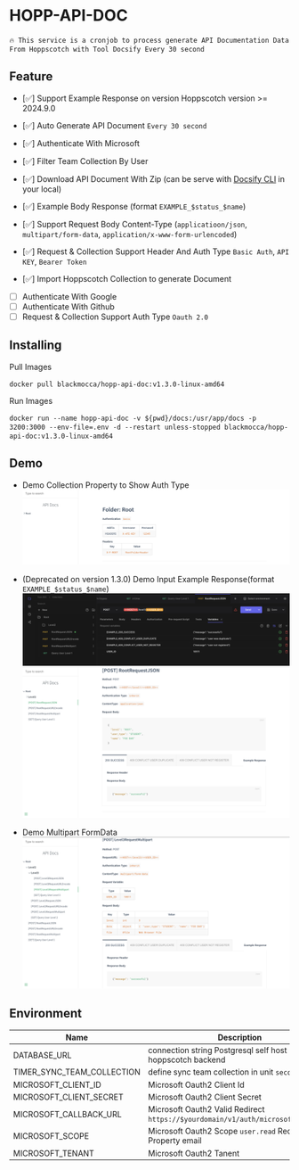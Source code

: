 # HOPP-API-DOC
```quote
🔥 This service is a cronjob to process generate API Documentation Data From Hoppscotch with Tool Docsify Every 30 second
```

## Feature
- [✅] Support Example Response on version Hoppscotch version >= 2024.9.0 
- [✅] Auto Generate API Document `Every 30 second`
- [✅] Authenticate With Microsoft 
- [✅] Filter Team Collection By User
- [✅] Download API Document With Zip (can be serve with [Docsify CLI](https://docsify.js.org/#/) in your local)
- [✅] Example Body Response (format `EXAMPLE_$status_$name`)
- [✅] Support Request Body Content-Type (`applicatioon/json`, `multipart/form-data`, `application/x-www-form-urlencoded`)
- [✅] Request & Collection Support Header And Auth Type `Basic Auth`, `API KEY`, `Bearer Token`

- [✅] Import Hoppscotch Collection to generate Document 
- [ ] Authenticate With Google
- [ ] Authenticate With Github
- [ ] Request & Collection Support Auth Type `Oauth 2.0`

## Installing

Pull Images 
```shell
docker pull blackmocca/hopp-api-doc:v1.3.0-linux-amd64
```

Run Images
```shell
docker run --name hopp-api-doc -v ${pwd}/docs:/usr/app/docs -p 3200:3000 --env-file=.env -d --restart unless-stopped blackmocca/hopp-api-doc:v1.3.0-linux-amd64
```

## Demo    

- Demo Collection Property to Show Auth Type 
![Folder Properties](assets/demo/example_folder.png)

- (Deprecated on version 1.3.0) Demo Input Example Response(format `EXAMPLE_$status_$name`)
![Input Example Response](assets/demo/example_input_example_response.png)
![Demo Example Response](assets/demo/example_request_body.png)

- Demo Multipart FormData
![Demo Multipart](assets/demo/example_multipart.png)


## Environment
| Name       | Description    |
|-----------|------------|
| DATABASE_URL  | connection string Postgresql self host hoppscotch backend     |
| TIMER_SYNC_TEAM_COLLECTION  | define sync team collection in unit `second` |
| MICROSOFT_CLIENT_ID | Microsoft Oauth2 Client Id     |
| MICROSOFT_CLIENT_SECRET| Microsoft Oauth2 Client Secret  |
| MICROSOFT_CALLBACK_URL| Microsoft Oauth2 Valid Redirect `https://$yourdomain/v1/auth/microsoft/callback`|
| MICROSOFT_SCOPE| Microsoft Oauth2 Scope `user.read` Required Property email|
| MICROSOFT_TENANT| Microsoft Oauth2 Tanent |
